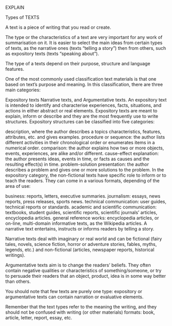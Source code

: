 EXPLAIN

Types of TEXTS

A text is a piece of writing that you read or create.

The type or the characteristics of a text are very important for any work of summarisation on it. It is easier to select the main ideas from certain types of texts, as the narrative ones (texts “telling a story”) then from others, such as expository texts (texts “speaking about”).

The type of a texts depend on their purpose, structure and language features.

One of the most commonly used classification text materials is that one based on text’s purpose and meaning. In this classification, there are three main categories:

Expository texts
Narrative texts, and
Argumentative texts.
An expository text is intended to identify and characterise experiences, facts, situations, and actions in either abstract or real elements. Expository texts are meant to explain, inform or describe and they are the most frequently use to write structures. Expository structures can be classified into five categories:

description, where the author describes a topics characteristics, features, attributes, etc. and gives examples.
procedure or sequence: the author lists different activities in their chronological order or enumerates items in a numerical order.
comparison: the author explains how two or more objects, events, experiences, are alike and/or different.
cause-effect explanation: the author presents ideas, events in time, or facts as causes and the resulting effect(s) in time.
problem-solution presentation: the author describes a problem and gives one or more solutions to the problem.
In the expository category, the non-fictional texts have specific role to inform or to teach the readers. They can come in a various formats, depending of the area of use:

business: reports, letters, executive summaries.
journalism: essays, news reports, press releases, sports news.
technical communication: user guides, technical reports or standards.
academic and scientific communication: textbooks, student guides, scientific reports, scientific journals’ articles, encyclopedia articles.
general reference works: encyclopedia articles, or on-line, multi-domain informative texts, as the Wikipedia articles.
A narrative text entertains, instructs or informs readers by telling a story.

Narrative texts deal with imaginary or real world and can be fictional (fairy tales, novels, science fiction, horror or adventure stories, fables, myths, legends, etc.) and non-fictional (articles, newspaper reports, historical writings).

Argumentative texts aim is to change the readers’ beliefs. They often contain negative qualities or characteristics of something/someone, or try to persuade their readers that an object, product, idea is in some way better than others.

You should note that few texts are purely one type: expository or argumentative texts can contain narration or evaluative elements.

Remember that the text types refer to the meaning the writing, and they should not be confused with writing (or other materials) formats: book, article, letter, report, essay, etc.
